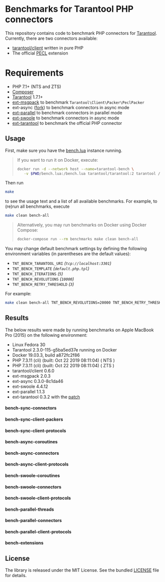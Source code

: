 # Benchmarks for Tarantool PHP connectors

This repository contains code to benchmark PHP connectors for [Tarantool](https://www.tarantool.io/).
Currently, there are two connectors available:

 * [tarantool/client](https://github.com/tarantool-php/client) written in pure PHP 
 * The official [PECL](https://github.com/tarantool/tarantool-php) extension


# Requirements

 * PHP 7.1+ (NTS and ZTS)
 * [Composer](https://getcomposer.org/)
 * [Tarantool](https://www.tarantool.io/) 1.7.1+
 * [ext-msgpack](https://github.com/msgpack/msgpack-php) to benchmark `Tarantool\Client\Packer\PeclPacker`
 * ext-async ([fork](https://github.com/dreamsxin/ext-async)) to benchmark connectors in async mode
 * [ext-parallel](https://github.com/krakjoe/parallel) to benchmark connectors in parallel mode
 * [ext-swoole](https://github.com/swoole/swoole-src) to benchmark connectors in async mode
 * [ext-tarantool](https://github.com/tarantool/tarantool-php) to benchmark the official PHP connector


## Usage

First, make sure you have the [bench.lua](bench.lua) instance running.

> If you want to run it on Docker, execute:
>
> ```bash
> docker run -d --network host --name=tarantool-bench \
>    -v $PWD/bench.lua:/bench.lua tarantool/tarantool:2 tarantool /bench.lua
> ```

Then run

```bash
make
```

to see the usage text and a list of all available benchmarks. For example, to (re)run all benchmarks, execute

```bash
make clean bench-all
```

> Alternatively, you may run benchmarks on Docker using Docker Compose: 
>
> ```bash
> docker-compose run --rm benchmarks make clean bench-all
> ```


You may change default benchmark settings by defining the following environment variables
(in parentheses are the default values):

 * `TNT_BENCH_TARANTOOL_URI` *(`tcp://localhost:3301`)*
 * `TNT_BENCH_TEMPLATE` *(`default.php.tpl`)*
 * `TNT_BENCH_ITERATIONS` *(`5`)*
 * `TNT_BENCH_REVOLUTIONS` *(`10000`)*
 * `TNT_BENCH_RETRY_THRESHOLD` *(`3`)*

For example:

```bash
make clean bench-all TNT_BENCH_REVOLUTIONS=20000 TNT_BENCH_RETRY_THRESHOLD=5 
```


## Results

The below results were made by running benchmarks on Apple MacBook Pro (2015) on the following environment: 

 * Linux Fedora 30
 * Tarantool 2.3.0-115-g5ba5ed37e running on Docker
 * Docker 19.03.3, build a872fc2f86
 * PHP 7.3.11 (cli) (built: Oct 22 2019 08:11:04) ( NTS )
 * PHP 7.3.11 (cli) (built: Oct 22 2019 08:11:04) ( ZTS )
 * tarantool/client 0.6.0
 * ext-msgpack 2.0.3
 * ext-async 0.3.0-8c1da46
 * ext-swoole 4.4.12
 * ext-parallel 1.1.3
 * ext-tarantool 0.3.2 with the [patch](https://github.com/tarantool/tarantool-php/pull/148/files) 

#### bench-sync-connectors
#### bench-sync-client-packers
#### bench-sync-client-protocols
#### bench-async-coroutines
#### bench-async-connectors
#### bench-async-client-protocols
#### bench-swoole-coroutines
#### bench-swoole-connectors
#### bench-swoole-client-protocols
#### bench-parallel-threads
#### bench-parallel-connectors
#### bench-parallel-client-protocols
#### bench-extensions


## License

The library is released under the MIT License. See the bundled [LICENSE](LICENSE) file for details.
